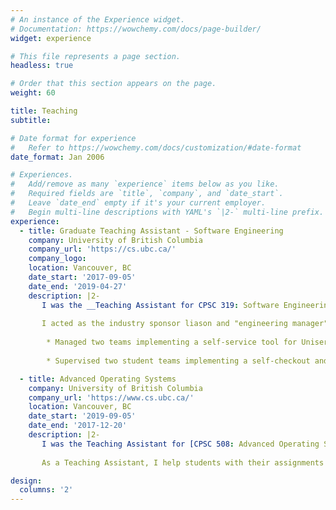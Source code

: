 ```yaml
---
# An instance of the Experience widget.
# Documentation: https://wowchemy.com/docs/page-builder/
widget: experience

# This file represents a page section.
headless: true

# Order that this section appears on the page.
weight: 60

title: Teaching
subtitle:

# Date format for experience
#   Refer to https://wowchemy.com/docs/customization/#date-format
date_format: Jan 2006

# Experiences.
#   Add/remove as many `experience` items below as you like.
#   Required fields are `title`, `company`, and `date_start`.
#   Leave `date_end` empty if it's your current employer.
#   Begin multi-line descriptions with YAML's `|2-` multi-line prefix.
experience:
  - title: Graduate Teaching Assistant - Software Engineering
    company: University of British Columbia
    company_url: 'https://cs.ubc.ca/'
    company_logo: 
    location: Vancouver, BC
    date_start: '2017-09-05'
    date_end: '2019-04-27'
    description: |2-
       I was the __Teaching Assistant for CPSC 319: Software Engineering Project__ at UBC from September 2017 to April 2018. This course provides an opportunity to undergrad students to design, implement and test on a large software system for an industry sponsor. The focus in this course is to apply waterfall SDLC methodology to the solution from inception to production, producing key documentation artefacts while working in a team. 
       
       I acted as the industry sponsor liason and "engineering manager" to the teams. Over the course of the year, I overlooked two projects and managed about 40 students.
 
        * Managed two teams implementing a self-service tool for Uniserve clients and IT support staff.The tool allows the IT staff to manage their devices and see real time information about their network health and usage trends.
        
        * Supervised two student teams implementing a self-checkout and payment portal for ChainXY.

  - title: Advanced Operating Systems
    company: University of British Columbia
    company_url: 'https://www.cs.ubc.ca/'
    location: Vancouver, BC
    date_start: '2019-09-05'
    date_end: '2017-12-20'
    description: |2-
       I was the Teaching Assistant for [CPSC 508: Advanced Operating Systems](https://www.seltzer.com/margo/teaching/CS508.19/index.html) This seminar-style course introduces students to the theory and practice of conducting systems research. The papers discussed cover the history of operating systems research with a special emphasis on understanding what constitutes systems research and how it has evolved. 
       
       As a Teaching Assistant, I help students with their assignments and term projects - right from defining scope to finding the right compute resources for them to use. I also ran tutorials to bring the undergraduate students up to speed so that they can have a richer learning experience. 

design:
  columns: '2'
---
```

